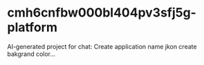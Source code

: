 # cmh6cnfbw000bl404pv3sfj5g-platform
AI-generated project for chat: Create application name jkon create bakgrand color...
